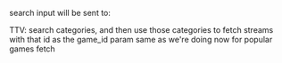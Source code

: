 search input will be sent to:

TTV: search categories, and then use those categories to fetch streams with that
id as the game_id param same as we're doing now for popular games fetch
